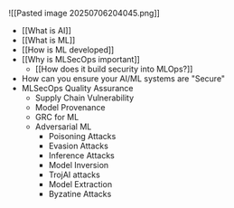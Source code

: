

![[Pasted image 20250706204045.png]]



- [[What is AI]]
- [[What is ML]]
- [[How is ML developed]]
- [[Why is MLSecOps important]]
	- [[How does it build security into MLOps?]]
- How can you ensure  your  AI/ML systems are "Secure"
- MLSecOps Quality Assurance
	- Supply Chain Vulnerability
	- Model Provenance 
	- GRC for ML
	- Adversarial  ML 
		- Poisoning Attacks
		- Evasion Attacks
		- Inference Attacks
		- Model Inversion
		- TrojAI attacks
		- Model Extraction
		- Byzatine Attacks


